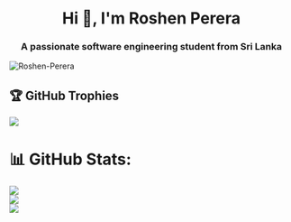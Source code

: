 <h1 align="center">Hi 👋, I'm Roshen Perera</h1>
<h3 align="center">A passionate software engineering student from Sri Lanka</h3>

<p align="left"> <img src="https://komarev.com/ghpvc/?username=Roshen-Perera&label=Profile%20views&color=0e75b6&style=flat" alt="Roshen-Perera" /> </p>

## 🏆 GitHub Trophies
![](https://github-trophies.vercel.app/?username=Roshen-Perera&theme=radical&no-frame=false&no-bg=false&margin-w=4)


# 📊 GitHub Stats:
![](https://github-readme-stats.vercel.app/api?username=Roshen-Perera&theme=dark&hide_border=false&include_all_commits=false&count_private=false)<br/>
![](https://github-readme-streak-stats.herokuapp.com/?user=Roshen-Perera&theme=dark&hide_border=false)<br/>
![](https://github-readme-stats.vercel.app/api/top-langs/?username=Roshen-Perera&theme=dark&hide_border=false&include_all_commits=false&count_private=false&layout=compact)



###
